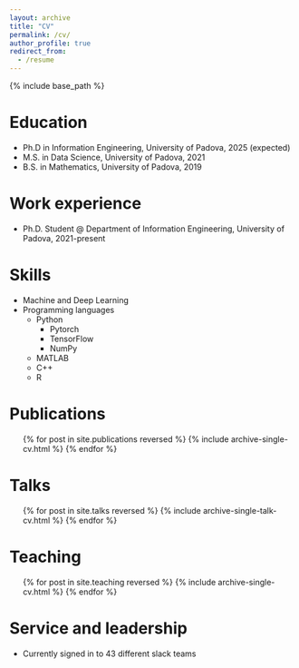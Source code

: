 ```yaml
---
layout: archive
title: "CV"
permalink: /cv/
author_profile: true
redirect_from:
  - /resume
---
```


{% include base_path %}

Education
======
* Ph.D in Information Engineering, University of Padova, 2025 (expected)
* M.S. in Data Science, University of Padova, 2021
* B.S. in Mathematics, University of Padova, 2019

Work experience
======
* Ph.D. Student @ Department of Information Engineering, University of Padova, 2021-present
  
Skills
======
* Machine and Deep Learning
* Programming languages
  * Python
    * Pytorch
    * TensorFlow
    * NumPy
  * MATLAB
  * C++
  * R


Publications
======
  <ul>{% for post in site.publications reversed %}
    {% include archive-single-cv.html %}
  {% endfor %}</ul>
  
Talks
======
  <ul>{% for post in site.talks reversed %}
    {% include archive-single-talk-cv.html  %}
  {% endfor %}</ul>
  
Teaching
======
  <ul>{% for post in site.teaching reversed %}
    {% include archive-single-cv.html %}
  {% endfor %}</ul>
  
Service and leadership
======
* Currently signed in to 43 different slack teams
